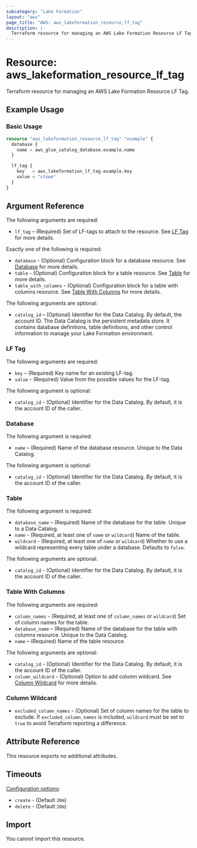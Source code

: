 ```yaml
---
subcategory: "Lake Formation"
layout: "aws"
page_title: "AWS: aws_lakeformation_resource_lf_tag"
description: |-
  Terraform resource for managing an AWS Lake Formation Resource LF Tag.
---
```

# Resource: aws_lakeformation_resource_lf_tag

Terraform resource for managing an AWS Lake Formation Resource LF Tag.

## Example Usage

### Basic Usage

```terraform
resource "aws_lakeformation_resource_lf_tag" "example" {
  database {
    name = aws_glue_catalog_database.example.name
  }

  lf_tag {
    key   = aws_lakeformation_lf_tag.example.key
    value = "stowe"
  }
}
```

## Argument Reference

The following arguments are required:

* `lf_tag` – (Required) Set of LF-tags to attach to the resource. See [LF Tag](#lf-tag) for more details.

Exactly one of the following is required:

* `database` - (Optional) Configuration block for a database resource. See [Database](#database) for more details.
* `table` - (Optional) Configuration block for a table resource. See [Table](#table) for more details.
* `table_with_columns` - (Optional) Configuration block for a table with columns resource. See [Table With Columns](#table-with-columns) for more details.

The following arguments are optional:

* `catalog_id` – (Optional) Identifier for the Data Catalog. By default, the account ID. The Data Catalog is the persistent metadata store. It contains database definitions, table definitions, and other control information to manage your Lake Formation environment.

### LF Tag

The following arguments are required:

* `key` – (Required) Key name for an existing LF-tag.
* `value` - (Required) Value from the possible values for the LF-tag.

The following argument is optional:

* `catalog_id` - (Optional) Identifier for the Data Catalog. By default, it is the account ID of the caller.

### Database

The following argument is required:

* `name` – (Required) Name of the database resource. Unique to the Data Catalog.

The following argument is optional:

* `catalog_id` - (Optional) Identifier for the Data Catalog. By default, it is the account ID of the caller.

### Table

The following argument is required:

* `database_name` – (Required) Name of the database for the table. Unique to a Data Catalog.
* `name` - (Required, at least one of `name` or `wildcard`) Name of the table.
* `wildcard` - (Required, at least one of `name` or `wildcard`) Whether to use a wildcard representing every table under a database. Defaults to `false`.

The following arguments are optional:

* `catalog_id` - (Optional) Identifier for the Data Catalog. By default, it is the account ID of the caller.

### Table With Columns

The following arguments are required:

* `column_names` - (Required, at least one of `column_names` or `wildcard`) Set of column names for the table.
* `database_name` – (Required) Name of the database for the table with columns resource. Unique to the Data Catalog.
* `name` – (Required) Name of the table resource.

The following arguments are optional:

* `catalog_id` - (Optional) Identifier for the Data Catalog. By default, it is the account ID of the caller.
* `column_wildcard` - (Optional) Option to add column wildcard. See [Column Wildcard](#column-wildcard) for more details.

### Column Wildcard

* `excluded_column_names` - (Optional) Set of column names for the table to exclude. If `excluded_column_names` is included, `wildcard` must be set to `true` to avoid Terraform reporting a difference.

## Attribute Reference

This resource exports no additional attributes.

## Timeouts

[Configuration options](https://developer.hashicorp.com/terraform/language/resources/syntax#operation-timeouts):

* `create` - (Default `20m`)
* `delete` - (Default `20m`)

## Import

You cannot import this resource.